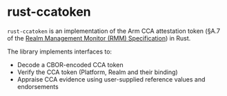 # rust-ccatoken

`rust-ccatoken` is an implementation of the Arm CCA attestation token (§A.7 of the [Realm Management Monitor (RMM) Specification](https://developer.arm.com/documentation/den0137/latest)) in Rust.


The library implements interfaces to:

* Decode a CBOR-encoded CCA token
* Verify the CCA token (Platform, Realm and their binding)
* Appraise CCA evidence using user-supplied reference values and endorsements
